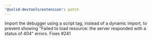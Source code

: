 ```yaml
---
'@solid-devtools/extension': patch
---
```


Import the debugger using a script tag, instead of a dynamic import,
to prevent showing "Failed to load resource: the server responded with a status of 404" errors.
Fixes #241
